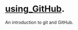 # [using_GitHub](https://vicente-gonzalez-ruiz.github.io/using_GitHub/).
An introduction to git and GitHub.
